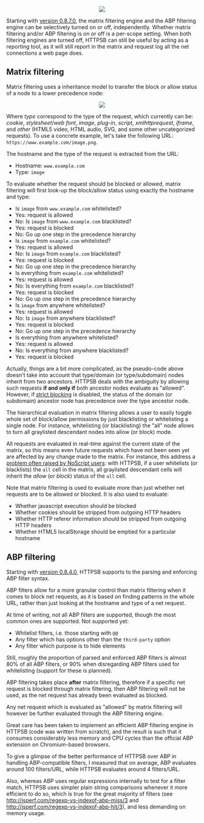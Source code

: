 <p align="center">
    <img src="https://raw.githubusercontent.com/gorhill/httpswitchboard/master/doc/img/httpsb-overview.png" />
</p>

Starting with [version 0.8.7.0](https://github.com/gorhill/httpswitchboard/wiki/Change-log#0870), the matrix filtering engine and the ABP filtering engine can be selectively turned on or off, independently. Whether matrix filtering and/or ABP filtering is on or off is a per-scope setting. When both filtering engines are turned off, HTTPSB can still be useful by acting as a reporting tool, as it will still report in the matrix and request log all the net connections a web page does.

## Matrix filtering

Matrix filtering uses a inheritance model to transfer the block or allow status of a node to a lower precedence node:

<p align="center">
    <img src="https://raw.githubusercontent.com/gorhill/httpswitchboard/master/doc/img/httpsb-mtxfiltering-overview.png" />
</p>

Where _type_ correspond to the type of the request, which currently can be: _cookie_, _stylesheet_/_web font_, _image_, _plug-in_, _script_, _xmlhttprequest_, _iframe_, and _other_ (HTML5 video, HTML audio, SVG, and some other uncategorized requests).
To use a concrete example, let's take the following URL: `https://www.example.com/image.png`.

The hostname and the type of the request is extracted from the URL:

- Hostname: `www.example.com`
- Type: `image`

To evaluate whether the request should be blocked or allowed, matrix filtering will first look-up the block/allow status using exactly the hostname and type:

- Is `image` from `www.example.com` whitelisted?
- Yes: request is allowed
- No: Is `image` from `www.example.com` blacklisted?
- Yes: request is blocked
- No: Go up one step in the precedence hierarchy
- Is `image` from `example.com` whitelisted?
- Yes: request is allowed
- No: Is `image` from `example.com` blacklisted?
- Yes: request is blocked
- No: Go up one step in the precedence hierarchy
- Is everything from `example.com` whitelisted?
- Yes: request is allowed
- No: Is everything from `example.com` blacklisted?
- Yes: request is blocked
- No: Go up one step in the precedence hierarchy
- Is `image` from anywhere whitelisted?
- Yes: request is allowed
- No: Is `image` from anywhere blacklisted?
- Yes: request is blocked
- No: Go up one step in the precedence hierarchy
- Is everything from anywhere whitelisted?
- Yes: request is allowed
- No: Is everything from anywhere blacklisted?
- Yes: request is blocked

Actually, things are a bit more complicated, as the pseudo-code above doesn't take into account that type/domain (or type/subdomain) nodes inherit from two ancestors. HTTPSB deals with the ambiguity by allowing such requests **if and only if** both ancestor nodes evaluate as "allowed". However, if [strict blocking](/gorhill/httpswitchboard/wiki/%22Strict-blocking%22-illustrated) is disabled, the status of the domain (or subdomain) ancestor node has precedence over the type ancestor node.

The hierarchical evaluation in matrix filtering allows a user to easily toggle whole set of block/allow permissions by just blacklisting or whitelisting a single node. For instance, whitelisting (or blacklisting) the "all" node allows to turn all graylisted descendant nodes into allow (or block) mode.

All requests are evaluated in real-time against the current state of the matrix, so this means even future requests which have not been seen yet are affected by any change made to the matrix. For instance, this address a [problem often raised by NoScript users](http://forums.informaction.com/viewtopic.php?f=7&t=8309): with HTTPSB, if a user whitelists (or blacklists) the `all` cell in the matrix, all graylisted descendant cells will inherit the _allow_ (or _block_) status of the `all` cell.

Note that matrix filtering is used to evaluate more than just whether net requests are to be allowed or blocked. It is also used to evaluate:

- Whether javascript execution should be blocked
- Whether cookies should be stripped from outgoing HTTP headers
- Whether HTTP referer information should be stripped from outgoing HTTP headers
- Whether HTML5 localStorage should be emptied for a particular hostname

## ABP filtering

Starting with [version 0.8.4.0](https://github.com/gorhill/httpswitchboard/wiki/Change-log#0840), HTTPSB supports to the parsing and enforcing ABP filter syntax.

ABP filters allow for a more granular control than matrix filtering when it comes to block net requests, as it is based on finding patterns in the whole URL, rather than just looking at the hostname and type of a net request.

At time of writing, not all ABP filters are supported, though the most common ones are supported. Not supported yet:

- Whitelist filters, i.e. those starting with `@@`
- Any filter which has options other than the `third-party` option
- Any filter which purpose is to hide elements

Still, roughly the proportion of parsed and enforced ABP filters is almost 80% of all ABP filters, or 90% when disregarding ABP filters used for whitelisting (support for these is planned).

ABP filtering takes place **after** matrix filtering, therefore if a specific net request is blocked through matrix filtering, then ABP filtering will not be used, as the net request has already been evaluated as blocked.

Any net request which is evaluated as "allowed" by matrix filtering will however be further evaluated through the ABP filtering engine.

Great care has been taken to implement an efficient ABP filtering engine in HTTPSB (code was written from scratch), and the result is such that it consumes considerably less memory and CPU cycles than the official ABP extension on Chromium-based browsers.

To give a glimpse of the better performance of HTTPSB over ABP in handling ABP-compatible filters, I measured that on average, ABP evaluates around 100 filters/URL, while HTTPSB evaluates around 4 filters/URL.

Also, whereas ABP uses regular expressions internally to test for a filter match, HTTPSB uses simpler plain string comparisons whenever it more efficient to do so, which is true for the great majority of filters (see <http://jsperf.com/regexp-vs-indexof-abp-miss/3> and <http://jsperf.com/regexp-vs-indexof-abp-hit/3>), and less demanding on memory usage.